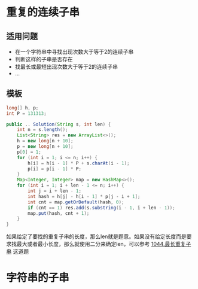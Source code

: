 # 重复的连续子串

## 适用问题

- 在一个字符串中寻找出现次数大于等于2的连续子串
- 判断这样的子串是否存在
- 找最长或最短出现次数大于等于2的连续子串
- ...

## 模板

```java
long[] h, p;
int P = 131313;

public .. Solution(String s, int len) {
    int n = s.length();
    List<String> res = new ArrayList<>();
    h = new long[n + 10];
    p = new long[n + 10];
    p[0] = 1;
    for (int i = 1; i <= n; i++) {
        h[i] = h[i - 1] * P + s.charAt(i - 1);
        p[i] = p[i - 1] * P;
    }
    Map<Integer, Integer> map = new HashMap<>();
    for (int i = 1; i + len - 1 <= n; i++) {
        int j = i + len - 1;
        int hash = h[j] - h[i - 1] * p[j - i + 1];
        int cnt = map.getOrDefault(hash, 0);
        if (cnt == 1) res.add(s.substring(i - 1, i + len - 1));
        map.put(hash, cnt + 1);
    }
}
```

如果给定了要找的重复子串的长度，那么len就是题意。如果没有给定长度而是要求找最大或者最小长度，那么就使用二分来确定len，可以参考 [1044.最长重复子串](1044.最长重复子串.md) 这道题



# 字符串的子串

